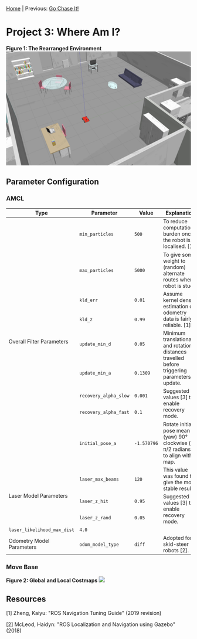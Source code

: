 [Home](../../README.md) | Previous: [Go Chase It!](../p2/p2-go-chase-it.md)

# Project 3: Where Am I?

__Figure 1: The Rearranged Environment__
!['Where Am I?' Animated GIF](./img/img2.png)

## Parameter Configuration

### AMCL

<table>
    <thead>
        <tr>
            <th>Type</th>
            <th>Parameter</th>
            <th>Value</th>
            <th>Explanation</th>
        </tr>
    </thead>
    <tbody>
        <tr>
            <td rowspan=9>Overall Filter Parameters</td>
            <td><code>min_particles</code></td>
            <td><code>500</code></td>
            <td>To reduce computational burden once the robot is localised. [1]</td>
        </tr>
        <tr>
            <td><code>max_particles</code></td>
            <td><code>5000</code></td>
            <td>To give some weight to (random) alternate routes when robot is stuck.</td>
        </tr>
        <tr>
            <td><code>kld_err</code></td>
            <td><code>0.01</code></td>
            <td rowspan=2>Assume kernel density estimation of odometry data is fairly reliable. [1]</td>
        </tr>
        <tr>
            <td><code>kld_z</code></td>
            <td><code>0.99</code></td>
        </tr>
        <tr>
            <td><code>update_min_d</code></td>
            <td><code>0.05</code></td>
            <td rowspan=2>Minimum translational and rotational distances travelled before triggering parameters update.</td>
        </tr>
        <tr>
            <td><code>update_min_a</code></td>
            <td><code>0.1309</code></td>
        </tr>
        <tr>
            <td><code>recovery_alpha_slow</code></td>
            <td><code>0.001</code></td>
            <td rowspan=2>Suggested values [3] to enable recovery mode.</td>
        </tr>
        <tr>
            <td><code>recovery_alpha_fast</code></td>
            <td><code>0.1</code></td>
        </tr>
        <tr>
            <td><code>initial_pose_a</code></td>
            <td><code>-1.570796</code></td>
            <td>Rotate initial pose mean (yaw) 90° clockwise (-π/2 radians) to align with map.</td>
        </tr>
        <tr>
            <td rowspan=4>Laser Model Parameters</td>
        </tr>
        <tr>
            <td><code>laser_max_beams</code></td>
            <td><code>120</code></td>
            <td>This value was found to give the most stable results.</td>
        </tr>
        <tr>
            <td><code>laser_z_hit</code></td>
            <td><code>0.95</code></td>
            <td rowspan=2>Suggested values [3] to enable recovery mode.</td>
        </tr>
        <tr>
            <td><code>laser_z_rand</code></td>
            <td><code>0.05</code></td>
        </tr>
        <tr>
            <td><code>laser_likelihood_max_dist</code></td>
            <td><code>4.0</code></td>
            <td></td>
        </tr>
        <tr>
            <td rowspan=1>Odometry Model Parameters</td>
            <td><code>odom_model_type</code></td>
            <td><code>diff</code></td>
            <td>Adopted for skid-steer robots [2].</td>
        </tr>
    </tbody>
</table>

### Move Base

__Figure 2: Global and Local Costmaps__
![](./img/mov6.gif)

## Resources

[1] Zheng, Kaiyu: "ROS Navigation Tuning Guide" (2019 revision)

[2] McLeod, Haidyn: "ROS Localization and Navigation using Gazebo" (2018)
